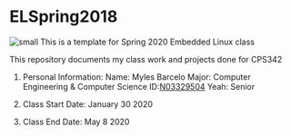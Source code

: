 # ELSpring2018
![small](https://www.newpaltz.edu/media/identity/logos/newpaltzlogo.jpg)
This is a template for Spring 2020 Embedded Linux class

This repository documents my class work and projects done for CPS342

1. Personal Information:
        Name: Myles Barcelo
        Major: Computer Engineering & Computer Science
        ID:[N03329504](https://github.com/mylesbar)
        Yeah: Senior

2. Class Start Date: January 30 2020

3. Class End Date: May 8 2020


